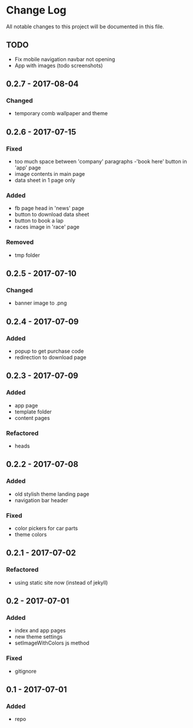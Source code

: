 # Change Log
All notable changes to this project will be documented in this file.

## TODO
- Fix mobile navigation navbar not opening
- App with images (todo screenshots)

## 0.2.7 - 2017-08-04
### Changed
- temporary comb wallpaper and theme

## 0.2.6 - 2017-07-15
### Fixed
- too much space between 'company' paragraphs
-'book here' button in 'app' page
- image contents in main page
- data sheet in 1 page only

### Added
- fb page head in 'news' page
- button to download data sheet
- button to book a lap
- races image in 'race' page

### Removed
- tmp folder

## 0.2.5 - 2017-07-10
### Changed
- banner image to .png

## 0.2.4 - 2017-07-09

### Added
- popup to get purchase code
- redirection to download page

## 0.2.3 - 2017-07-09

### Added
- app page
- template folder
- content pages

### Refactored
- heads

## 0.2.2 - 2017-07-08

### Added
- old stylish theme landing page
- navigation bar header

### Fixed
- color pickers for car parts
- theme colors

## 0.2.1 - 2017-07-02

### Refactored
- using static site now (instead of jekyll)

## 0.2 - 2017-07-01

### Added
- index and app pages
- new theme settings
- setImageWithColors js method

### Fixed
- gitignore

## 0.1 - 2017-07-01

### Added
- repo
